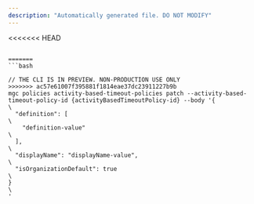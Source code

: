 ```yaml
---
description: "Automatically generated file. DO NOT MODIFY"
---
```


<<<<<<< HEAD
```cli

=======
```bash

// THE CLI IS IN PREVIEW. NON-PRODUCTION USE ONLY
>>>>>>> ac57e61007f395881f1814eae37dc23911227b9b
mgc policies activity-based-timeout-policies patch --activity-based-timeout-policy-id {activityBasedTimeoutPolicy-id} --body '{\
  "definition": [\
    "definition-value"\
  ],\
  "displayName": "displayName-value",\
  "isOrganizationDefault": true\
}\
'

```